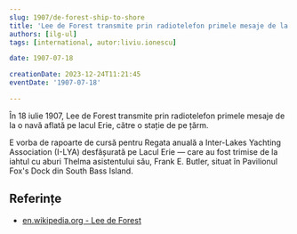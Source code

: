 ```yaml
---
slug: 1907/de-forest-ship-to-shore
title: 'Lee de Forest transmite prin radiotelefon primele mesaje de la o navă către țărm'
authors: [ilg-ul]
tags: [international, autor:liviu.ionescu]

date: 1907-07-18

creationDate: 2023-12-24T11:21:45
eventDate: '1907-07-18'

---
```


În 18 iulie 1907, Lee de Forest transmite prin radiotelefon primele
mesaje de la o navă aflată pe lacul Erie, către o stație de pe țărm.

<!-- truncate -->

E vorba de rapoarte de cursă pentru Regata anuală a Inter-Lakes
Yachting Association (I-LYA) desfășurată pe Lacul Erie — care au fost trimise de
la iahtul cu aburi Thelma asistentului său, Frank E. Butler, situat în
Pavilionul Fox's Dock din South Bass Island.

## Referințe

- [en.wikipedia.org - Lee de Forest](https://en.wikipedia.org/wiki/Lee_de_Forest)
